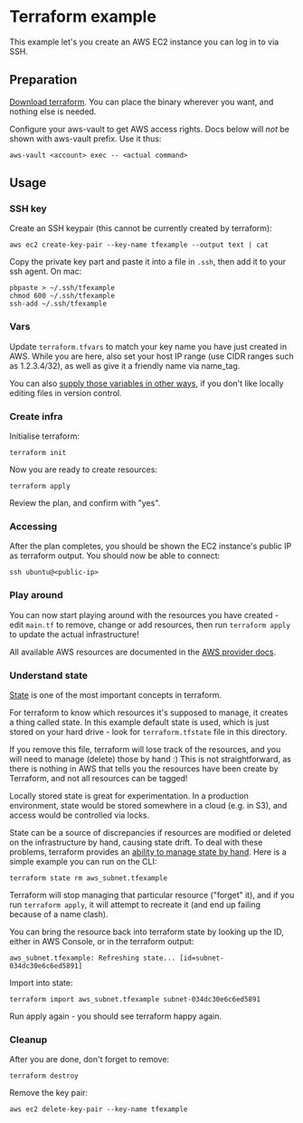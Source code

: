 # Terraform example

This example let's you create an AWS EC2 instance you can log in to via SSH.

## Preparation

[Download terraform](https://www.terraform.io/downloads.html). You can place the binary wherever you want,
and nothing else is needed.

Configure your aws-vault to get AWS access rights. Docs below will *not* be shown with aws-vault prefix. Use it thus:

    aws-vault <account> exec -- <actual command>

## Usage

### SSH key

Create an SSH keypair (this cannot be currently created by terraform):

    aws ec2 create-key-pair --key-name tfexample --output text | cat

Copy the private key part and paste it into a file in `.ssh`, then add it to your ssh agent. On mac:

    pbpaste > ~/.ssh/tfexample
    chmod 600 ~/.ssh/tfexample
    ssh-add ~/.ssh/tfexample

### Vars

Update `terraform.tfvars` to match your key name you have just created in AWS. While you are here, also set your host IP range
(use CIDR ranges such as 1.2.3.4/32), as well as give it a friendly name via name_tag.

You can also [supply those variables in other ways](https://www.terraform.io/docs/configuration/variables.html), if you don't
like locally editing files in version control.

### Create infra

Initialise terraform:

    terraform init

Now you are ready to create resources:

    terraform apply

Review the plan, and confirm with "yes".

### Accessing

After the plan completes, you should be shown the EC2 instance's public IP as terraform output. You should now be able to connect:

    ssh ubuntu@<public-ip>

### Play around

You can now start playing around with the resources you have created - edit `main.tf` to remove, change or add resources, then run
`terraform apply` to update the actual infrastructure!

All available AWS resources are documented in the [AWS provider docs](https://registry.terraform.io/providers/hashicorp/aws/latest/docs).

### Understand state

[State](https://developer.hashicorp.com/terraform/language/state) is one of the most important concepts in terraform.

For terraform to know which resources it's supposed to manage, it creates a thing called state. In this example default state is used,
which is just stored on your hard drive - look for `terraform.tfstate` file in this directory.

If you remove this file, terraform will lose track of the resources, and you will need to manage (delete) those by hand :) This
is not straightforward, as there is nothing in AWS that tells you the resources have been create by Terraform, and not all resources
can be tagged!

Locally stored state is great for experimentation. In a production environment, state would be stored somewhere in a cloud (e.g. in S3),
and access would be controlled via locks. 

State can be a source of discrepancies if resources are modified or deleted on the infrastructure by hand, causing state drift.
To deal with these problems, terraform provides an [ability to manage state by hand](https://developer.hashicorp.com/terraform/tutorials/state/state-cli).
Here is a simple example you can run on the CLI:

    terraform state rm aws_subnet.tfexample

Terraform will stop managing that particular resource ("forget" it), and if you run `terraform apply`, it will attempt to recreate it
(and end up failing because of a name clash).

You can bring the resource back into terraform state by looking up the ID, either in AWS Console, or in the terraform output:

    aws_subnet.tfexample: Refreshing state... [id=subnet-034dc30e6c6ed5891]

Import into state:

    terraform import aws_subnet.tfexample subnet-034dc30e6c6ed5891

Run apply again - you should see terraform happy again.

### Cleanup 

After you are done, don't forget to remove:

    terraform destroy

Remove the key pair:

    aws ec2 delete-key-pair --key-name tfexample
